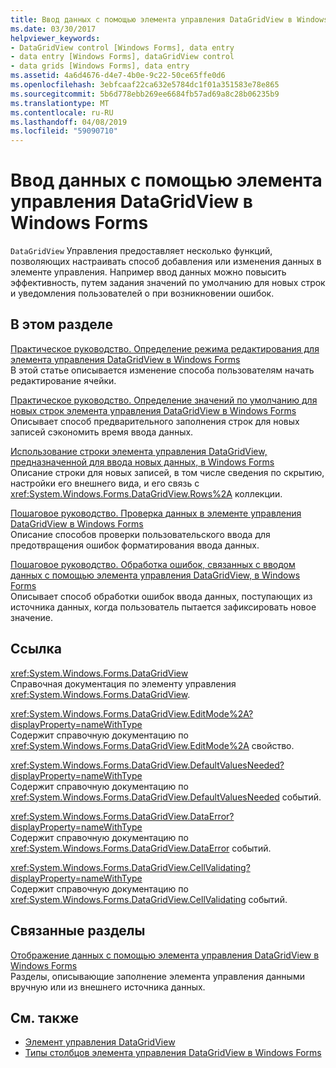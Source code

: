```yaml
---
title: Ввод данных с помощью элемента управления DataGridView в Windows Forms
ms.date: 03/30/2017
helpviewer_keywords:
- DataGridView control [Windows Forms], data entry
- data entry [Windows Forms], dataGridView control
- data grids [Windows Forms], data entry
ms.assetid: 4a6d4676-d4e7-4b0e-9c22-50ce65ffe0d6
ms.openlocfilehash: 3ebfcaaf22ca632e5784dc1f01a351583e78e865
ms.sourcegitcommit: 5b6d778ebb269ee6684fb57ad69a8c28b06235b9
ms.translationtype: MT
ms.contentlocale: ru-RU
ms.lasthandoff: 04/08/2019
ms.locfileid: "59090710"
---
```

# <a name="data-entry-in-the-windows-forms-datagridview-control"></a>Ввод данных с помощью элемента управления DataGridView в Windows Forms
`DataGridView` Управления предоставляет несколько функций, позволяющих настраивать способ добавления или изменения данных в элементе управления. Например ввод данных можно повысить эффективность, путем задания значений по умолчанию для новых строк и уведомления пользователей о при возникновении ошибок.  
  
## <a name="in-this-section"></a>В этом разделе  
 [Практическое руководство. Определение режима редактирования для элемента управления DataGridView в Windows Forms](how-to-specify-the-edit-mode-for-the-windows-forms-datagridview-control.md)  
 В этой статье описывается изменение способа пользователям начать редактирование ячейки.  
  
 [Практическое руководство. Определение значений по умолчанию для новых строк элемента управления DataGridView в Windows Forms](specify-default-values-for-new-rows-in-the-datagrid.md)  
 Описывает способ предварительного заполнения строк для новых записей сэкономить время ввода данных.  
  
 [Использование строки элемента управления DataGridView, предназначенной для ввода новых данных, в Windows Forms](using-the-row-for-new-records-in-the-windows-forms-datagridview-control.md)  
 Описание строки для новых записей, в том числе сведения по скрытию, настройки его внешнего вида, и его связь с <xref:System.Windows.Forms.DataGridView.Rows%2A> коллекции.  
  
 [Пошаговое руководство. Проверка данных в элементе управления DataGridView в Windows Forms](walkthrough-validating-data-in-the-windows-forms-datagridview-control.md)  
 Описание способов проверки пользовательского ввода для предотвращения ошибок форматирования ввода данных.  
  
 [Пошаговое руководство. Обработка ошибок, связанных с вводом данных с помощью элемента управления DataGridView, в Windows Forms](handling-errors-that-occur-during-data-entry-in-the-datagrid.md)  
 Описывает способ обработки ошибок ввода данных, поступающих из источника данных, когда пользователь пытается зафиксировать новое значение.  
  
## <a name="reference"></a>Ссылка  
 <xref:System.Windows.Forms.DataGridView>  
 Справочная документация по элементу управления <xref:System.Windows.Forms.DataGridView>.  
  
 <xref:System.Windows.Forms.DataGridView.EditMode%2A?displayProperty=nameWithType>  
 Содержит справочную документацию по <xref:System.Windows.Forms.DataGridView.EditMode%2A> свойство.  
  
 <xref:System.Windows.Forms.DataGridView.DefaultValuesNeeded?displayProperty=nameWithType>  
 Содержит справочную документацию по <xref:System.Windows.Forms.DataGridView.DefaultValuesNeeded> событий.  
  
 <xref:System.Windows.Forms.DataGridView.DataError?displayProperty=nameWithType>  
 Содержит справочную документацию по <xref:System.Windows.Forms.DataGridView.DataError> событий.  
  
 <xref:System.Windows.Forms.DataGridView.CellValidating?displayProperty=nameWithType>  
 Содержит справочную документацию по <xref:System.Windows.Forms.DataGridView.CellValidating> событий.  
  
## <a name="related-sections"></a>Связанные разделы  
 [Отображение данных с помощью элемента управления DataGridView в Windows Forms](displaying-data-in-the-windows-forms-datagridview-control.md)  
 Разделы, описывающие заполнение элемента управления данными вручную или из внешнего источника данных.  
  
## <a name="see-also"></a>См. также

- [Элемент управления DataGridView](datagridview-control-windows-forms.md)
- [Типы столбцов элемента управления DataGridView в Windows Forms](column-types-in-the-windows-forms-datagridview-control.md)
